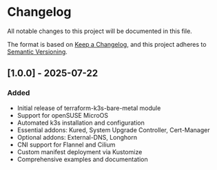 # Changelog

All notable changes to this project will be documented in this file.

The format is based on [Keep a Changelog](https://keepachangelog.com/en/1.0.0/),
and this project adheres to [Semantic Versioning](https://semver.org/spec/v2.0.0.html).

## [1.0.0] - 2025-07-22

### Added
- Initial release of terraform-k3s-bare-metal module
- Support for openSUSE MicroOS
- Automated k3s installation and configuration
- Essential addons: Kured, System Upgrade Controller, Cert-Manager
- Optional addons: External-DNS, Longhorn
- CNI support for Flannel and Cilium
- Custom manifest deployment via Kustomize
- Comprehensive examples and documentation